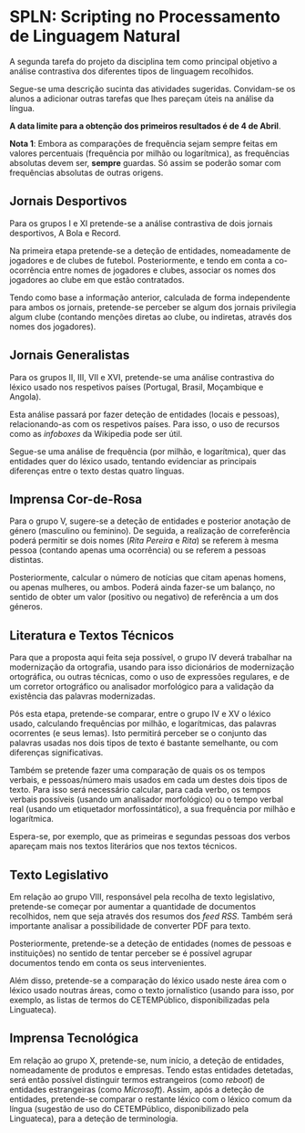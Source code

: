 
# SPLN: Scripting no Processamento de Linguagem Natural

A segunda tarefa do projeto da disciplina tem como principal objetivo
a análise contrastiva dos diferentes tipos de linguagem recolhidos.

Segue-se uma descrição sucinta das atividades sugeridas. Convidam-se 
os alunos a adicionar outras tarefas que lhes pareçam úteis na análise
da língua.

**A data limite para a obtenção dos primeiros resultados é de 4 de Abril**.

**Nota 1**: Embora as comparações de frequência sejam sempre feitas em valores
percentuais (frequência por milhão ou logarítmica), as frequências absolutas
devem ser, **sempre** guardas. Só assim se poderão somar com frequências
absolutas de outras origens.


## Jornais Desportivos

Para os grupos I e XI pretende-se a análise contrastiva de dois jornais
desportivos, A Bola e Record.

Na primeira etapa pretende-se a deteção de entidades, nomeadamente de
jogadores e de clubes de futebol. Posteriormente, e tendo em conta a
co-ocorrência entre nomes de jogadores e clubes, associar os nomes dos
jogadores ao clube em que estão contratados.

Tendo como base a informação anterior, calculada de forma independente
para ambos os jornais, pretende-se perceber se algum dos jornais 
privilegia algum clube (contando menções diretas ao clube, ou indiretas,
através dos nomes dos jogadores).

## Jornais Generalistas

Para os grupos II, III, VII e XVI, pretende-se uma análise contrastiva
do léxico usado nos respetivos países (Portugal, Brasil, Moçambique e
Angola).

Esta análise passará por fazer deteção de entidades (locais e pessoas),
relacionando-as com os respetivos países. Para isso, o uso de recursos
como as _infoboxes_ da Wikipedia pode ser útil.

Segue-se uma análise de frequência (por milhão, e logarítmica), quer das entidades quer
do léxico usado, tentando evidenciar as principais diferenças entre o texto
destas quatro línguas.

## Imprensa Cor-de-Rosa

Para o grupo V, sugere-se a deteção de entidades e posterior anotação de género
(masculino ou feminino). De seguida, a realização de correferência poderá permitir
se dois nomes (_Rita Pereira_ e _Rita_) se referem à mesma pessoa (contando apenas
uma ocorrência) ou se referem a pessoas distintas.

Posteriormente, calcular o número de notícias que citam apenas homens, ou apenas mulheres, ou ambos.
Poderá ainda fazer-se um balanço, no sentido de obter um valor (positivo ou negativo) de 
referência a um dos géneros.

## Literatura e Textos Técnicos

Para que a proposta aqui feita seja possível, o grupo IV deverá trabalhar na modernização da
ortografia, usando para isso dicionários de modernização ortográfica, ou outras técnicas, 
como o uso de expressões regulares, e de um corretor ortográfico ou analisador morfológico
para a validação da existência das palavras modernizadas.

Pós esta etapa, pretende-se comparar, entre o grupo IV e XV o léxico usado, calculando
frequências por milhão, e logarítmicas, das palavras ocorrentes (e seus lemas). Isto
permitirá perceber se o conjunto das palavras usadas nos dois tipos de texto é bastante
semelhante, ou com diferenças significativas.

Também se pretende fazer uma comparação de quais os os tempos verbais, e pessoas/número
mais usados em cada um destes dois tipos de texto. Para isso será necessário calcular,
para cada verbo, os tempos verbais possíveis (usando um analisador morfológico) ou o 
tempo verbal real (usando um etiquetador morfossintático), a sua frequência por milhão
e logarítmica.

Espera-se, por exemplo, que as primeiras e segundas pessoas dos verbos apareçam mais
nos textos literários que nos textos técnicos.

## Texto Legislativo

Em relação ao grupo VIII, responsável pela recolha de texto legislativo, pretende-se 
começar por aumentar a quantidade de documentos recolhidos, nem que seja através dos
resumos dos _feed RSS_. Também será importante analisar a possibilidade de converter
PDF para texto.

Posteriormente, pretende-se a deteção de entidades (nomes de pessoas e instituições)
no sentido de tentar perceber se é possível agrupar documentos tendo em conta os seus
intervenientes.

Além disso, pretende-se a comparação do léxico usado neste área com o léxico usado
noutras áreas, como o texto jornalístico (usando para isso, por exemplo, as listas
de termos do CETEMPúblico, disponibilizadas pela Linguateca).

## Imprensa Tecnológica

Em relação ao grupo X, pretende-se, num início, a deteção de entidades, nomeadamente
de produtos e empresas. Tendo estas entidades detetadas, será então possível distinguir
termos estrangeiros (como _reboot_) de entidades estrangeiras (como _Microsoft_).
Assim, após a deteção de entidades, pretende-se comparar o restante léxico com o léxico
comum da língua (sugestão de uso do CETEMPúblico, disponibilizado pela Linguateca),
para a deteção de terminologia.




